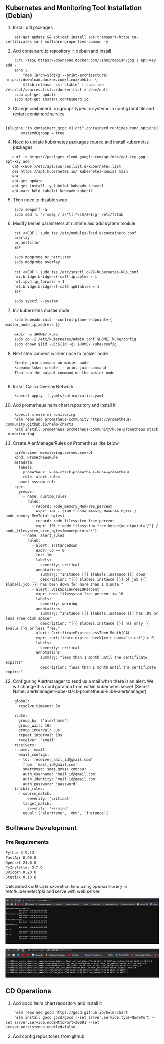 ## Kubernetes and Monitoring Tool Installation (Debian)

1. Install util packages
```
    apt-get update && apt-get install apt-transport-https ca-certificates curl software-properties-common -y
```

2. Add containerd.io repository in debain and install
```
    curl -fsSL https://download.docker.com/linux/debian/gpg | apt-key add -
    echo \
        "deb [arch=$(dpkg --print-architecture)] https://download.docker.com/linux/debian \
        $(lsb_release -cs) stable" | sudo tee /etc/apt/sources.list.d/docker.list > /dev/null
    sudo apt-get update
    sudo apt-get install containerd.io
```
3. Change containerd.io cgroups types to systemd in config.toml file and restart containerd service
```
    [plugins."io.containerd.grpc.v1.cri".containerd.runtimes.runc.options]
       systemdCgroup = true
```
4. Need to update kubernetes packages source and install kubernetes packages
```
   curl -s https://packages.cloud.google.com/apt/doc/apt-key.gpg | apt-key add -
   cat <<EOF >/etc/apt/sources.list.d/kubernetes.list
   deb https://apt.kubernetes.io/ kubernetes-xenial main
   EOF
   apt-get update
   apt-get install -y kubelet kubeadm kubectl
   apt-mark hold kubelet kubeadm kubectl
```
5. Then need to disable swap
```
    sudo swapoff -a 
    sudo sed -i '/ swap / s/^\(.*\)$/#\1/g' /etc/fstab
```
6. Modify kernel parameters at runtime and add system module
```
    cat <<EOF | sudo tee /etc/modules-load.d/containerd.conf
    overlay
    br_netfilter
    EOF
    
    sudo modprobe br_netfilter
    sudo modprobe overlay
    
    cat <<EOF | sudo tee /etc/sysctl.d/99-kubernetes-k8s.conf
    net.bridge.bridge-nf-call-iptables = 1
    net.ipv4.ip_forward = 1
    net.bridge.bridge-nf-call-ip6tables = 1
    EOF
    
    sudo sysctl --system
```
7. Init kubernetes master node
```
    sudo kubeadm init --control-plane-endpoint={{ master_node_ip_address }}
    
    mkdir -p $HOME/.kube
    sudo cp -i /etc/kubernetes/admin.conf $HOME/.kube/config
    sudo chown $(id -u):$(id -g) $HOME/.kube/config
```

8. Next step connect worker node to master node
```
    Create join command on master node 
    kubeadm token create  --print-join-command
    Then run the output command on the master node
    
```

9. Install Calico Overlay Network
```
    kubectl apply -f yamls/calico/calico.yaml
```

10. Add prometheus helm chart repository and install it
```
    kubectl create ns monitoring
    helm repo add prometheus-community https://prometheus-community.github.io/helm-charts
    helm install prometheus prometheus-community/kube-prometheus-stack -n monitoring
```

11. Create AlertManagerRules on Prometheus like below
```
    apiVersion: monitoring.coreos.com/v1
    kind: PrometheusRule
    metadata:
      labels:
        prometheus: kube-stack-prometheus-kube-prometheus
        role: alert-rules
      name: system-rule
    spec:
      groups:
        - name: custom_rules
          rules:
            - record: node_memory_MemFree_percent
              expr: 100 - (100 * node_memory_MemFree_bytes / node_memory_MemTotal_bytes)
            - record: node_filesystem_free_percent
              expr: 100 * node_filesystem_free_bytes{mountpoint="/"} / node_filesystem_size_bytes{mountpoint="/"}
        - name: alert_rules
          rules:
            - alert: InstanceDown
              expr: up == 0
              for: 1m
              labels:
                severity: critical
              annotations:
                summary: "Instance [{{ $labels.instance }}] down"
                description: "[{{ $labels.instance }}] of job [{{ $labels.job }}] has been down for more than 1 minute."
            - alert: DiskSpaceFree10Percent
              expr: node_filesystem_free_percent <= 10
              labels:
                severity: warning
              annotations:
                summary: "Instance [{{ $labels.instance }}] has 10% or less Free disk space"
                description: "[{{ $labels.instance }}] has only {{ $value }}% or less free."
            - alert: CertificateExpiresLessThen1Month(CA)
              expr: certificate_expire_check{cert_name="ca.crt"} > 0
              labels:
                severity: critical
              annotations:
                summary: "less than 1 month until the certificate expires"
                description: "less than 1 month until the certificate expires"
```
12. Configuring Alertmanager to send us a mail when there is an alert. We will change this configuration from within kubernetes secret (Secret Name: alertmanager-kube-stack-prometheus-kube-alertmanager)
```
    global:
      resolve_timeout: 5m
    
    route:
      group_by: ['alertname']
      group_wait: 10s
      group_interval: 10s
      repeat_interval: 10s
      receiver: 'email'
    receivers:
    - name: 'email'
      email_configs:
      - to: 'receiver_mail_id@gmail.com'
        from: 'mail_id@gmail.com'
        smarthost: smtp.gmail.com:587
        auth_username: 'mail_id@gmail.com'
        auth_identity: 'mail_id@gmail.com'
        auth_password: 'password'
    inhibit_rules:
      - source_match:
          severity: 'critical'
        target_match:
          severity: 'warning'
        equal: ['alertname', 'dev', 'instance']
```

## Software Development

### Pre Requirements
```
Python 3.9.13
FastApi 0.90.0
Openssl 23.0.0
PyInstaller 5.7.0
Uvicorn 0.20.0
Staticx 0.13.8
```

Calculated certificate expiration time using openssl library in /etc/kubernetes/pki and serve with web server.

![img.png](img.png)

![img_1.png](img_1.png)

## CD Operations

1. Add gocd helm chart repository and install it
```
    helm repo add gocd https://gocd.github.io/helm-chart
    helm install gocd gocd/gocd --set server.service.type=NodePort --set server.service.nodeHttpPort=30001 --set server.persistence.enabled=false
```
2. Add config repositories from github



